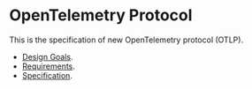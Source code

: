 # OpenTelemetry Protocol

This is the specification of new OpenTelemetry protocol (OTLP).

- [Design Goals](design-goals.md).
- [Requirements](requirements.md).
- [Specification](otlp.md).
